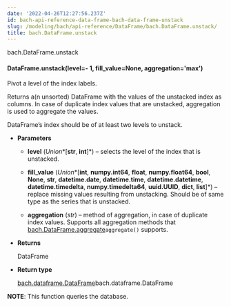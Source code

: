 ```yaml
---
date: '2022-04-26T12:27:56.237Z'
id: bach-api-reference-data-frame-bach-data-frame-unstack
slug: /modeling/bach/api-reference/DataFrame/bach.DataFrame.unstack/
title: bach.DataFrame.unstack
---
```


bach.DataFrame.unstack


#### DataFrame.unstack(level=- 1, fill_value=None, aggregation='max')
Pivot a level of the index labels.

Returns a(n unsorted) DataFrame with the values of the unstacked index as columns. In case of
duplicate index values that are unstacked, aggregation is used to aggregate the values.

DataFrame’s index should be of at least two levels to unstack.


* **Parameters**

    
    * **level** (*Union**[**str**, **int**]*) – selects the level of the index that is unstacked.


    * **fill_value** (*Union**[**int**, **numpy.int64**, **float**, **numpy.float64**, **bool**, **None**, **str**, **datetime.date**, **datetime.time**, **datetime.datetime**, **datetime.timedelta**, **numpy.timedelta64**, **uuid.UUID**, **dict**, **list**]*) – replace missing values resulting from unstacking. Should be of same type as the
    series that is unstacked.


    * **aggregation** (*str*) – method of aggregation, in case of duplicate index values. Supports all aggregation
    methods that [bach.DataFrame.aggregate](#bach.DataFrame.aggregate)`aggregate()` supports.



* **Returns**

    DataFrame



* **Return type**

    [bach.dataframe.DataFrame](#bach.DataFrame)bach.dataframe.DataFrame


**NOTE**: This function queries the database.

<!-- !! processed by numpydoc !! -->
